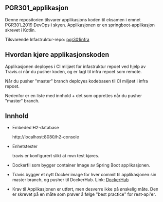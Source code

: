 ## PGR301_applikasjon

Denne repositorien tilsvarer applikasjons koden til eksamen i emnet PGR301_2019 DevOps i skyen.
Applikasjonen er en springboot-applikasjon skrevet i Kotlin. 

Tilsvarende Infastruktur-repo: [pgr301infra
](https://github.com/DevopsKristiania/pgr301infra)

## Hvordan kjøre applikasjonskoden
Applikasjonen deployes i CI miljøet for infastruktur repoet ved hjelp av Travis.ci når du pusher koden,
 og er lagt til infra repoet som remote.

Når du pusher "master" branch deployes kodebasen til CI miljøet i infra repoet.

Nedenfor er en liste med innhold + det som opprettes når du pusher "master" branch.


## Innhold
- Embeded H2-database

  http://localhost:8080/h2-console
- Enhetstester

    travis er konfigurert slikt at mvn test kjøres.
- Dockerfil som bygger container Image av Spring Boot applikasjonen.
- Travis bygger et nytt Docker image for hver commit til applikasjonen sin master branch, og pusher til DockerHub.
  Link: [DockerHub](https://hub.docker.com/r/devopskristiania/pgr301exam)
- Krav til Applikasjonen er utført, men desverre ikke på ønskelig måte. Den er skrevet på en måte som prøver å følge "best practice"
for rest-api'er. 